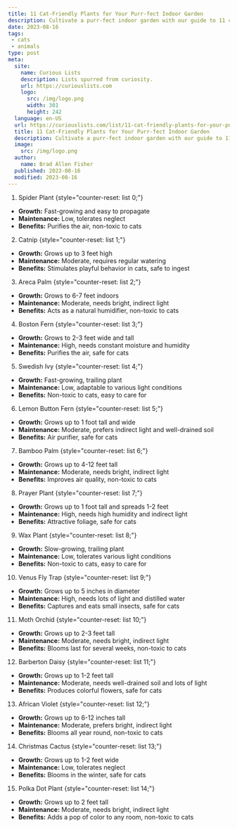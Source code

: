 ```yaml
---
title: 11 Cat-Friendly Plants for Your Purr-fect Indoor Garden
description: Cultivate a purr-fect indoor garden with our guide to 11 cat-friendly plants. A perfect read for the curious plant and cat lover.
date: 2023-08-16
tags:
 - cats
 - animals
type: post
meta:
  site:
    name: Curious Lists
    description: Lists spurred from curiosity.
    url: https://curiouslists.com
    logo:
      src: /img/logo.png
      width: 301
      height: 242
  language: en-US
  url: https://curiouslists.com/list/11-cat-friendly-plants-for-your-purr-fect-indoor-garden
  title: 11 Cat-Friendly Plants for Your Purr-fect Indoor Garden
  description: Cultivate a purr-fect indoor garden with our guide to 11 cat-friendly plants. A perfect read for the curious plant and cat lover.
  image:
    src: /img/logo.png
  author:
    name: Brad Allen Fisher
  published: 2023-08-16
  modified: 2023-08-16
---
```



1. Spider Plant {style="counter-reset: list 0;"}
  - **Growth:** Fast-growing and easy to propagate
  - **Maintenance:** Low, tolerates neglect
  - **Benefits:** Purifies the air, non-toxic to cats

2. Catnip {style="counter-reset: list 1;"}
  - **Growth:** Grows up to 3 feet high
  - **Maintenance:** Moderate, requires regular watering
  - **Benefits:** Stimulates playful behavior in cats, safe to ingest

3. Areca Palm {style="counter-reset: list 2;"}
  - **Growth:** Grows to 6-7 feet indoors
  - **Maintenance:** Moderate, needs bright, indirect light
  - **Benefits:** Acts as a natural humidifier, non-toxic to cats

4. Boston Fern {style="counter-reset: list 3;"}
  - **Growth:** Grows to 2-3 feet wide and tall
  - **Maintenance:** High, needs constant moisture and humidity
  - **Benefits:** Purifies the air, safe for cats

5. Swedish Ivy {style="counter-reset: list 4;"}
  - **Growth:** Fast-growing, trailing plant
  - **Maintenance:** Low, adaptable to various light conditions
  - **Benefits:** Non-toxic to cats, easy to care for

6. Lemon Button Fern {style="counter-reset: list 5;"}
  - **Growth:** Grows up to 1 foot tall and wide
  - **Maintenance:** Moderate, prefers indirect light and well-drained soil
  - **Benefits:** Air purifier, safe for cats

7. Bamboo Palm {style="counter-reset: list 6;"}
  - **Growth:** Grows up to 4-12 feet tall
  - **Maintenance:** Moderate, needs bright, indirect light
  - **Benefits:** Improves air quality, non-toxic to cats

8. Prayer Plant {style="counter-reset: list 7;"}
  - **Growth:** Grows up to 1 foot tall and spreads 1-2 feet
  - **Maintenance:** High, needs high humidity and indirect light
  - **Benefits:** Attractive foliage, safe for cats

9. Wax Plant {style="counter-reset: list 8;"}
  - **Growth:** Slow-growing, trailing plant
  - **Maintenance:** Low, tolerates various light conditions
  - **Benefits:** Non-toxic to cats, easy to care for

10. Venus Fly Trap {style="counter-reset: list 9;"}
  - **Growth:** Grows up to 5 inches in diameter
  - **Maintenance:** High, needs lots of light and distilled water
  - **Benefits:** Captures and eats small insects, safe for cats

11. Moth Orchid {style="counter-reset: list 10;"}
  - **Growth:** Grows up to 2-3 feet tall
  - **Maintenance:** Moderate, needs bright, indirect light
  - **Benefits:** Blooms last for several weeks, non-toxic to cats

12. Barberton Daisy {style="counter-reset: list 11;"}
  - **Growth:** Grows up to 1-2 feet tall
  - **Maintenance:** Moderate, needs well-drained soil and lots of light
  - **Benefits:** Produces colorful flowers, safe for cats

13. African Violet {style="counter-reset: list 12;"}
  - **Growth:** Grows up to 6-12 inches tall
  - **Maintenance:** Moderate, prefers bright, indirect light
  - **Benefits:** Blooms all year round, non-toxic to cats

14. Christmas Cactus {style="counter-reset: list 13;"}
  - **Growth:** Grows up to 1-2 feet wide
  - **Maintenance:** Low, tolerates neglect
  - **Benefits:** Blooms in the winter, safe for cats

15. Polka Dot Plant {style="counter-reset: list 14;"}
  - **Growth:** Grows up to 2 feet tall
  - **Maintenance:** Moderate, needs bright, indirect light
  - **Benefits:** Adds a pop of color to any room, non-toxic to cats